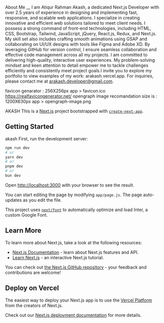 About Me __
I am Atiqur Rahman Akash, a dedicated Next.js Developer with over 2.5 years of experience in designing and implementing fast, responsive, and scalable web applications. I specialize in creating innovative and efficient web solutions tailored to meet client needs.
I possess a strong command of front-end technologies, including HTML, CSS, Bootstrap, Tailwind, JavaScript, jQuery, React.js, Redux, and Next.js. My skill set also includes crafting smooth animations using GSAP and collaborating on UI/UX designs with tools like Figma and Adobe XD. By leveraging GitHub for version control, I ensure seamless collaboration and effective code management across all my projects.
I am committed to delivering high-quality, interactive user experiences. My problem-solving mindset and keen attention to detail empower me to tackle challenges efficiently and consistently meet project goals.I invite you to explore my portfolio to view examples of my work: arakash.vercel.app. For inquiries, please contact me at arakash.developer@gmail.com.

favicon genarator : 256X256px
app > favicon.ico
https://realfavicongenerator.net/
opengraph image recomandation size is : 1200X630px
app > opengraph-image.png

AKASH
This is a [Next.js](https://nextjs.org/) project bootstrapped with [`create-next-app`](https://github.com/vercel/next.js/tree/canary/packages/create-next-app).

## Getting Started
akash
First, run the development server:

```bash
npm run dev
# or
yarn dev
# or
pnpm dev
# or
bun dev
```

Open [http://localhost:3000](http://localhost:3000) with your browser to see the result.

You can start editing the page by modifying `app/page.js`. The page auto-updates as you edit the file.

This project uses [`next/font`](https://nextjs.org/docs/basic-features/font-optimization) to automatically optimize and load Inter, a custom Google Font.

## Learn More

To learn more about Next.js, take a look at the following resources:

- [Next.js Documentation](https://nextjs.org/docs) - learn about Next.js features and API.
- [Learn Next.js](https://nextjs.org/learn) - an interactive Next.js tutorial.

You can check out [the Next.js GitHub repository](https://github.com/vercel/next.js/) - your feedback and contributions are welcome!

## Deploy on Vercel

The easiest way to deploy your Next.js app is to use the [Vercel Platform](https://vercel.com/new?utm_medium=default-template&filter=next.js&utm_source=create-next-app&utm_campaign=create-next-app-readme) from the creators of Next.js.

Check out our [Next.js deployment documentation](https://nextjs.org/docs/deployment) for more details.


